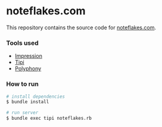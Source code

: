 # noteflakes.com

This repository contains the source code for [noteflakes.com](https://noteflakes.com).

### Tools used

- [Impression](https://github.com/digital-fabric/impression)
- [Tipi](https://github.com/digital-fabric/tipi)
- [Polyphony](https://github.com/digital-fabric/polyphony)

### How to run

```bash
# install dependencies
$ bundle install

# run server
$ bundle exec tipi noteflakes.rb
```
